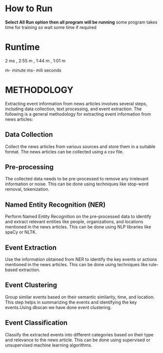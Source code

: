 # How to Run
**Select All Run option then all program will be running**
some program takes time for training so wait some time if required 

# Runtime
2 ms ,
2:55 m ,
1:44 m ,
1:01 m


m- minute
ms- mili seconds


# METHODOLOGY

Extracting event information from news articles involves several steps, including data collection, text processing, and event extraction. The following is a general methodology for extracting event information from news articles:
## Data Collection
Collect the news articles from various sources and store them in a suitable format. The news articles can be collected using a csv file.

## Pre-processing
The collected data needs to be pre-processed to remove any irrelevant information or noise. This can be done using techniques like stop-word removal, tokenization.                                                              


## Named Entity Recognition (NER)
Perform Named Entity Recognition on the pre-processed data to identify and extract relevant entities like people, organizations, and locations mentioned in the news articles. This can be done using NLP libraries like spaCy or NLTK.


## Event Extraction
Use the information obtained from NER to identify the key events or actions mentioned in the news articles. This can be done using techniques like rule-based extraction.

## Event Clustering
Group similar events based on their semantic similarity, time, and location. This step helps in summarizing the events and identifying the key events.Using dbscan we have done event clustering.

## Event Classification
Classify the extracted events into different categories based on their type and relevance to the news article. This can be done using supervised or unsupervised machine learning algorithms.
